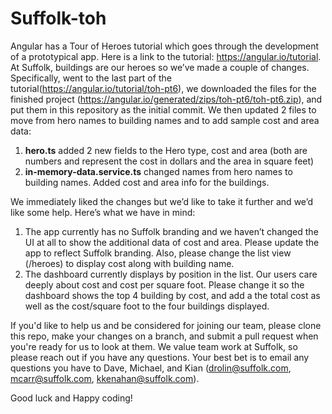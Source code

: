 # Suffolk-toh
Angular has a Tour of Heroes tutorial which goes through the development of a prototypical app.  Here is a link to the tutorial: https://angular.io/tutorial.  At Suffolk, buildings are our heroes so we’ve made a couple of changes.  Specifically, went to the last part of the tutorial(https://angular.io/tutorial/toh-pt6), we downloaded the files for the finished project (https://angular.io/generated/zips/toh-pt6/toh-pt6.zip), and put them in this repository as the initial commit.  We then updated 2 files to move from hero names to building names and to add sample cost and area data: 

1. **hero.ts** added 2 new fields to the Hero type, cost and area (both are numbers and represent the cost in dollars and the area in square feet)
2. **in-memory-data.service.ts** changed names from hero names to building names.  Added cost and area info for the buildings.

We immediately liked the changes but we’d like to take it further and we’d like some help.  Here’s what we have in mind:

1. The app currently has no Suffolk branding and we haven’t changed the UI at all to show the additional data of cost and area.  Please update the app to reflect Suffolk branding.  Also, please change the list view (/heroes) to display cost along with building name.
2. The dashboard currently displays by position in the list.  Our users care deeply about cost and cost per square foot.  Please change it so the dashboard shows the top 4 building by cost, and add a the total cost as well as the cost/square foot to the four buildings displayed.

If you'd like to help us and be considered for joining our team, please clone this repo, make your changes on a branch, and submit a pull request when you're ready for us to look at them. We value team work at Suffolk, so please reach out if you have any questions.  Your best bet is to email any questions you have to Dave, Michael, and Kian (drolin@suffolk.com, mcarr@suffolk.com, kkenahan@suffolk.com).

Good luck and Happy coding!

